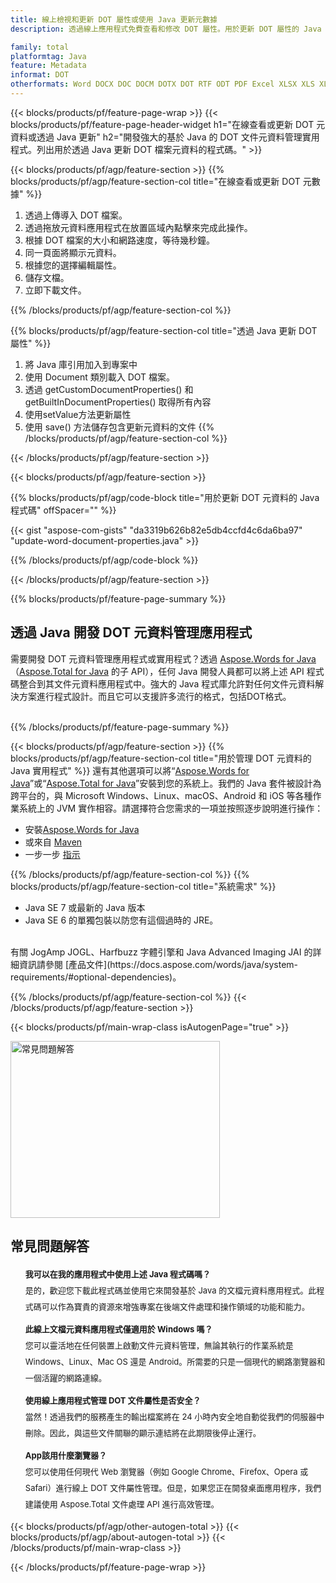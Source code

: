 ```yaml
---
title: 線上檢視和更新 DOT 屬性或使用 Java 更新元數據
description: 透過線上應用程式免費查看和修改 DOT 屬性。用於更新 DOT 屬性的 Java API 程式碼。

family: total
platformtag: Java
feature: Metadata
informat: DOT
otherformats: Word DOCX DOC DOCM DOTX DOT RTF ODT PDF Excel XLSX XLS XLSM XLSB ODS Powerpoint PPTX PPT ODP
---
```

{{< blocks/products/pf/feature-page-wrap >}}
{{< blocks/products/pf/feature-page-header-widget h1="在線查看或更新 DOT 元資料或透過 Java 更新" h2="開發強大的基於 Java 的 DOT 文件元資料管理實用程式。列出用於透過 Java 更新 DOT 檔案元資料的程式碼。" >}}

{{< blocks/products/pf/agp/feature-section >}}
{{% blocks/products/pf/agp/feature-section-col title="在線查看或更新 DOT 元數據" %}}

1. 透過上傳導入 DOT 檔案。
1. 透過拖放元資料應用程式在放置區域內點擊來完成此操作。
1. 根據 DOT 檔案的大小和網路速度，等待幾秒鐘。
1. 同一頁面將顯示元資料。
1. 根據您的選擇編輯屬性。
1. 儲存文檔。
1. 立即下載文件。

{{% /blocks/products/pf/agp/feature-section-col %}}

{{% blocks/products/pf/agp/feature-section-col title="透過 Java 更新 DOT 屬性" %}}

1. 將 Java 庫引用加入到專案中
1. 使用 Document 類別載入 DOT 檔案。
1. 透過 getCustomDocumentProperties() 和 getBuiltInDocumentProperties() 取得所有內容
1. 使用setValue方法更新屬性
1. 使用 save() 方法儲存包含更新元資料的文件
{{% /blocks/products/pf/agp/feature-section-col %}}

{{< /blocks/products/pf/agp/feature-section >}}

{{< blocks/products/pf/agp/feature-section >}}

{{% blocks/products/pf/agp/code-block title="用於更新 DOT 元資料的 Java 程式碼" offSpacer="" %}}

{{< gist "aspose-com-gists" "da3319b626b82e5db4ccfd4c6da6ba97" "update-word-document-properties.java" >}}

{{% /blocks/products/pf/agp/code-block %}}

{{< /blocks/products/pf/agp/feature-section >}}

{{% blocks/products/pf/feature-page-summary %}}

<h2>透過 Java 開發 DOT 元資料管理應用程式</h2>

需要開發 DOT 元資料管理應用程式或實用程式？透過 [Aspose.Words for Java](https://products.aspose.com/words/zh-hant/java/)（[Aspose.Total for Java](https://products.aspose.com/total/zh-hant/java/) 的子 API），任何 Java 開發人員都可以將上述 API 程式碼整合到其文件元資料應用程式中。強大的 Java 程式庫允許對任何文件元資料解決方案進行程式設計。而且它可以支援許多流行的格式，包括DOT格式。<br /><br />

{{% /blocks/products/pf/feature-page-summary %}}

{{< blocks/products/pf/agp/feature-section >}}
{{% blocks/products/pf/agp/feature-section-col title="用於管理 DOT 元資料的 Java 實用程式" %}}
還有其他選項可以將“[Aspose.Words for Java](https://products.aspose.com/words/zh-hant/java/)”或“[Aspose.Total for Java](https://products.aspose.com/total/zh-hant/java/)”安裝到您的系統上。我們的 Java 套件被設計為跨平台的，與 Microsoft Windows、Linux、macOS、Android 和 iOS 等各種作業系統上的 JVM 實作相容。請選擇符合您需求的一項並按照逐步說明進行操作：<br />

- 安裝[Aspose.Words for Java](https://docs.aspose.com/words/java/installation/)
- 或來自 [Maven](https://releases.aspose.com/java/repo/com/aspose/aspose-words/)
- 一步一步 [指示](https://docs.aspose.com/words/java/installation/#install-aspose-words-for-java-from-maven-repository)

{{% /blocks/products/pf/agp/feature-section-col %}}
{{% blocks/products/pf/agp/feature-section-col title="系統需求" %}}

- Java SE 7 或最新的 Java 版本
- Java SE 6 的單獨包裝以防您有這個過時的 JRE。

<br />
有關 JogAmp JOGL、Harfbuzz 字體引擎和 Java Advanced Imaging JAI 的詳細資訊請參閱 [產品文件](https://docs.aspose.com/words/java/system-requirements/#optional-dependencies)。

{{% /blocks/products/pf/agp/feature-section-col %}}
{{< /blocks/products/pf/agp/feature-section >}}


{{< blocks/products/pf/main-wrap-class isAutogenPage="true" >}}

<style>.howtolist li{margin-right: 0!important;line-height: 26px;position: relative;margin-bottom: 10px;font-size: 13px;list-style-type: none;}</style>
<div class="col-md-12 tl bg-gray-dark howtolist section">
  <a class="anchor" name="faqpage"></a>
  <div class="container tl dflex" itemscope="" itemtype="https://schema.org/FAQPage">
      <div class="col-md-4 howtosectiongfx">
          <img class="social-panel-hide-on-mobile" src="https://www.groupdocs.cloud/templates/brand/images/groupdocs/conversion/groupdocs_conversion-brand.png" alt="常見問題解答" width="335" height="283">
      </div>
      <div class="howtosection col-md-8">
          <div>
              <h2>常見問題解答</h2>
              <ul>
                  <li itemscope="" itemprop="mainEntity" itemtype="https://schema.org/Question">
                      <div>
                          <span itemprop="name"><b>我可以在我的應用程式中使用上述 Java 程式碼嗎？</b></span>
                      </div>
                      <div itemscope="" itemprop="acceptedAnswer" itemtype="https://schema.org/Answer">
                          <span itemprop="text">是的，歡迎您下載此程式碼並使用它來開發基於 Java 的文檔元資料應用程式。此程式碼可以作為寶貴的資源來增強專案在後端文件處理和操作領域的功能和能力。</span>
                      </div>
                  </li>
                  <li itemscope="" itemprop="mainEntity" itemtype="https://schema.org/Question">
                      <div>
                          <span itemprop="name"><b>此線上文檔元資料應用程式僅適用於 Windows 嗎？</b></span>
                      </div>
                      <div itemscope="" itemprop="acceptedAnswer" itemtype="https://schema.org/Answer">
                          <span itemprop="text">您可以靈活地在任何裝置上啟動文件元資料管理，無論其執行的作業系統是 Windows、Linux、Mac OS 還是 Android。所需要的只是一個現代的網路瀏覽器和一個活躍的網路連線。</span>
                      </div>
                  </li>
                  <li itemscope="" itemprop="mainEntity" itemtype="https://schema.org/Question">
                      <div>
                          <span itemprop="name"><b>使用線上應用程式管理 DOT 文件屬性是否安全？</b></span>
                      </div>
                      <div itemscope="" itemprop="acceptedAnswer" itemtype="https://schema.org/Answer">
                          <span itemprop="text">當然！透過我們的服務產生的輸出檔案將在 24 小時內安全地自動從我們的伺服器中刪除。因此，與這些文件關聯的顯示連結將在此期限後停止運行。</span>
                      </div>
                  </li>                 
                  <li itemscope="" itemprop="mainEntity" itemtype="https://schema.org/Question">
                      <div>
                          <span itemprop="name"><b>App該用什麼瀏覽器？</b></span>
                      </div>
                      <div itemscope="" itemprop="acceptedAnswer" itemtype="https://schema.org/Answer">
                          <span itemprop="text">您可以使用任何現代 Web 瀏覽器（例如 Google Chrome、Firefox、Opera 或 Safari）進行線上 DOT 文件屬性管理。但是，如果您正在開發桌面應用程序，我們建議使用 Aspose.Total 文件處理 API 進行高效管理。</span>
                      </div>
                  </li>
              </ul>
          </div>
      </div>
  </div>

{{< blocks/products/pf/agp/other-autogen-total >}}
{{< blocks/products/pf/agp/about-autogen-total >}}
{{< /blocks/products/pf/main-wrap-class >}}

{{< /blocks/products/pf/feature-page-wrap >}}